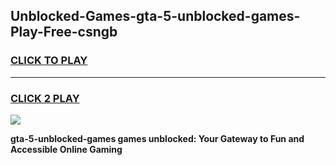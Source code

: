 
## Unblocked-Games-gta-5-unblocked-games-Play-Free-csngb
<h3>
<a href="https://premium76.site?title=gta-5-unblocked-games&ref=10A">CLICK TO PLAY</a></h3>
<hr>

<h3>
<a href="https://premium76.site?title=gta-5-unblocked-games&ref=10A">CLICK 2 PLAY</a>
  
</h3>

<a href="https://premium76.site?title=gta-5-unblocked-games&ref=10A"><img src="https://clearcache.store/games.png"></a>


**gta-5-unblocked-games games unblocked: Your Gateway to Fun and Accessible Online Gaming**
